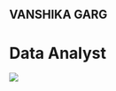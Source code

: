 ## VANSHIKA GARG
# Data Analyst


[![](https://visitcount.itsvg.in/api?id=vanshikaxgarg&label=Profile%20Views&icon=5&pretty=false)](https://visitcount.itsvg.in)
